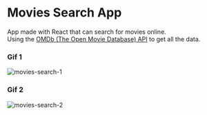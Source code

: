 # Movies Search App
App made with React that can search for movies online.<br>
Using the [OMDb (The Open Movie Database) API](http://www.omdbapi.com) to get all the data.

### Gif 1
![movies-search-1](https://user-images.githubusercontent.com/71052352/168957254-bebd4f5f-c56e-4bab-a6c6-9edaa144a43f.gif)

### Gif 2
![movies-search-2](https://user-images.githubusercontent.com/71052352/168957290-1188423d-593c-414d-871c-7482a0395e44.gif)

